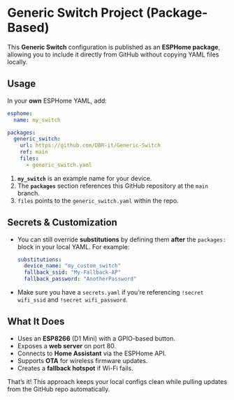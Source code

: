 # Generic Switch Project (Package-Based)

This **Generic Switch** configuration is published as an **ESPHome package**, allowing you to include it directly from GitHub without copying YAML files locally.

## Usage
In your **own** ESPHome YAML, add:
```yaml
esphome:
  name: my_switch

packages:
  generic_switch:
    url: https://github.com/DBR-it/Generic-Switch
    ref: main
    files:
      - generic_switch.yaml
```

1. **`my_switch`** is an example name for your device.
2. The **`packages`** section references this GitHub repository at the `main` branch.
3. `files` points to the `generic_switch.yaml` within the repo.

## Secrets & Customization
- You can still override **substitutions** by defining them **after** the `packages:` block in your local YAML. For example:
  ```yaml
  substitutions:
    device_name: "my_custom_switch"
    fallback_ssid: "My-Fallback-AP"
    fallback_password: "AnotherPassword"
  ```
- Make sure you have a `secrets.yaml` if you’re referencing `!secret wifi_ssid` and `!secret wifi_password`.

## What It Does
- Uses an **ESP8266** (D1 Mini) with a GPIO-based button.
- Exposes a **web server** on port 80.
- Connects to **Home Assistant** via the ESPHome API.
- Supports **OTA** for wireless firmware updates.
- Creates a **fallback hotspot** if Wi-Fi fails.

That’s it! This approach keeps your local configs clean while pulling updates from the GitHub repo automatically.

